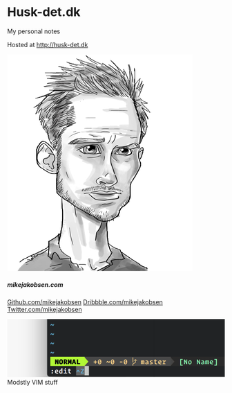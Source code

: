 # Husk-det.dk


My personal notes

Hosted at http://husk-det.dk

![Mike](assets/mike.png)


##### mikejakobsen.com 
	
[Github.com/mikejakobsen](http://www.github.com/mikejakobsen)
[Dribbble.com/mikejakobsen](http://www.dribbble.com/mikejakobsen)
[Twitter.com/mikejakobsen](http://www.twitter.com/mikejakobsen)

![Vim](vim.png)
Modstly VIM stuff
